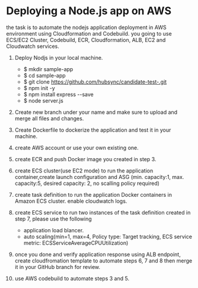 #  Deploying a Node.js app on AWS 
   the task is to automate the nodejs application deployment in AWS environment using Cloudformation and Codebuild.
   you going to use ECS/EC2 Cluster, Codebuild, ECR, Cloudformation, ALB, EC2 and Cloudwatch services.
   
   1. Deploy Nodjs in your local machine.
         
         - $ mkdir sample-app         
         - $ cd sample-app         
         - $ git clone https://github.com/hubsync/candidate-test-.git
         - $ npm init -y
         - $ npm install express --save
         - $ node server.js
          
   2. Create new branch under your name and make sure to upload and merge all files and changes.
   3. Create Dockerfile to dockerize the application and test it in your machine.
   4. create AWS account or use your own existing one.
   5. create ECR and push Docker image you created in step 3.
   6. create ECS cluster(use EC2 mode) to run the application container,create launch configuration and ASG (min. capacity:1, max. capacity:5, desired capacity: 2,  no scalling policy required)
   7. create task definition to run the application Docker containers in Amazon ECS cluster. enable cloudwatch logs.
   8. create ECS service to run two instances of the task definition created in step 7, please use the following
      - application load blancer.
      - auto scaling(min=1, max=4, Policy type: Target tracking, ECS service metric: ECSServiceAverageCPUUtilization)
   9. once you done and verify application response using ALB endpoint, create cloudfromation template to automate steps 6, 7 and 8 then merge it in your GitHub branch for review.
   10. use AWS codebuild to automate steps 3 and 5.          
         
